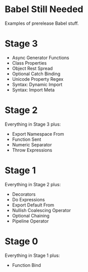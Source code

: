 # Babel Still Needed

Examples of prerelease Babel stuff.

# Stage 3

- Async Generator Functions
- Class Properties
- Object Rest Spread
- Optional Catch Binding
- Unicode Property Regex
- Syntax: Dynamic Import
- Syntax: Import Meta


# Stage 2

Everything in Stage 3 plus:

- Export Namespace From
- Function Sent
- Numeric Separator
- Throw Expressions

# Stage 1

Everything in Stage 2 plus:

- Decorators
- Do Expressions
- Export Default From
- Nullish Coalescing Operator
- Optional Chaining
- Pipeline Operator

# Stage 0

Everything in Stage 1 plus:

- Function Bind
